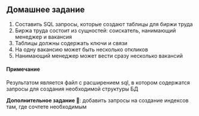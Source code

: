 ## Домашнее задание  
1. Составить SQL запросы, которые создают таблицы для биржи труда
1. Биржа труда состоит из сущностей: соискатель, нанимающий менеджер и вакансия
1. Таблицы должны содержать ключи и связи
1. На одну вакансию может быть несколько откликов
1. Нанимающий менеджер может вести сразу несколько вакансий

#### Примечание
Результатом является файл с расширением sql, в котором содержатся запросы для создания необходимой структуры БД

**Дополнительное задание 💎**: добавить запросы на создание индексов там, где сочтете необходимым
